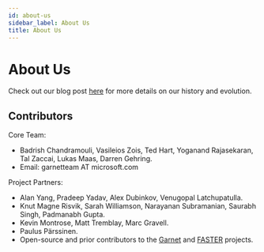 ```yaml
---
id: about-us
sidebar_label: About Us
title: About Us
---
```


# About Us

Check out our blog post [here](/blog/brief-history) for more details on our history and evolution.

## Contributors

Core Team:
* Badrish Chandramouli, Vasileios Zois, Ted Hart, Yoganand Rajasekaran, Tal Zaccai, Lukas Maas, Darren Gehring.
* Email: garnetteam AT microsoft.com

Project Partners:
* Alan Yang, Pradeep Yadav, Alex Dubinkov, Venugopal Latchupatulla.
* Knut Magne Risvik, Sarah Williamson, Narayanan Subramanian, Saurabh Singh, Padmanabh Gupta.
* Kevin Montrose, Matt Tremblay, Marc Gravell.
* Paulus Pärssinen.
* Open-source and prior contributors to the [Garnet](https://github.com/microsoft/garnet/contributors) and [FASTER](https://github.com/microsoft/FASTER/contributors) projects.

